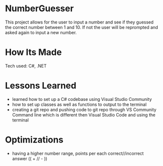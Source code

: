 # NumberGuesser

This project allows for the user to input a number and see if they guessed the correct number between 1 and 10. If not the user will be reprompted and asked again to input a new number.

# How Its Made 
Tech used: C#, .NET

# Lessons Learned
- learned how to set up a C# codebase using Visual Studio Community
- how to set up classes as well as functions to output to the terminal
- creating a git repo and pushing code to git repo through VS Community Command line which is different then Visual Studio Code and using the terminal

# Optimizations
- having a higher number range, points per each correct//incorrect answer (( + // - ))
